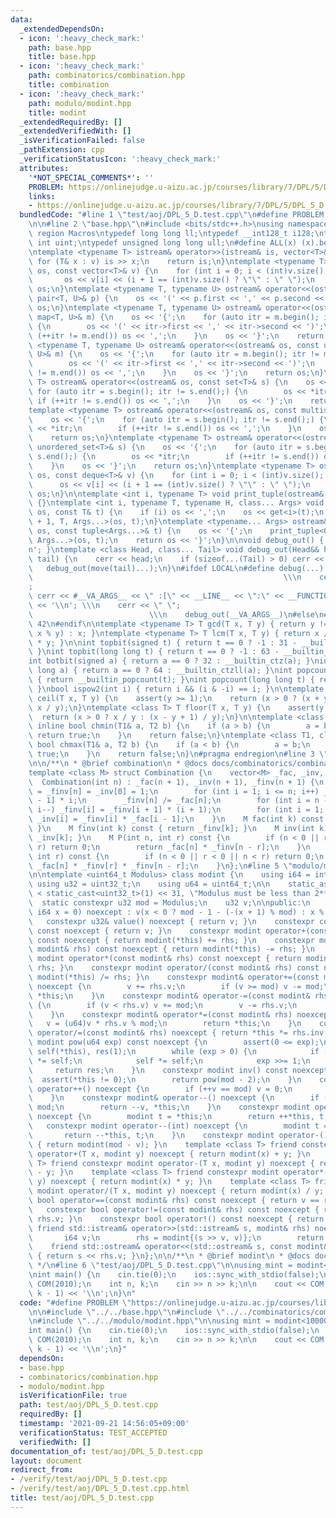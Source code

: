 ```yaml
---
data:
  _extendedDependsOn:
  - icon: ':heavy_check_mark:'
    path: base.hpp
    title: base.hpp
  - icon: ':heavy_check_mark:'
    path: combinatorics/combination.hpp
    title: combination
  - icon: ':heavy_check_mark:'
    path: modulo/modint.hpp
    title: modint
  _extendedRequiredBy: []
  _extendedVerifiedWith: []
  _isVerificationFailed: false
  _pathExtension: cpp
  _verificationStatusIcon: ':heavy_check_mark:'
  attributes:
    '*NOT_SPECIAL_COMMENTS*': ''
    PROBLEM: https://onlinejudge.u-aizu.ac.jp/courses/library/7/DPL/5/DPL_5_D
    links:
    - https://onlinejudge.u-aizu.ac.jp/courses/library/7/DPL/5/DPL_5_D
  bundledCode: "#line 1 \"test/aoj/DPL_5_D.test.cpp\"\n#define PROBLEM \"https://onlinejudge.u-aizu.ac.jp/courses/library/7/DPL/5/DPL_5_D\"\
    \n\n#line 2 \"base.hpp\"\n#include <bits/stdc++.h>\nusing namespace std;\n#pragma\
    \ region Macros\ntypedef long long ll;\ntypedef __int128_t i128;\ntypedef unsigned\
    \ int uint;\ntypedef unsigned long long ull;\n#define ALL(x) (x).begin(), (x).end()\n\
    \ntemplate <typename T> istream& operator>>(istream& is, vector<T>& v) {\n   \
    \ for (T& x : v) is >> x;\n    return is;\n}\ntemplate <typename T> ostream& operator<<(ostream&\
    \ os, const vector<T>& v) {\n    for (int i = 0; i < (int)v.size(); i++) {\n \
    \       os << v[i] << (i + 1 == (int)v.size() ? \"\" : \" \");\n    }\n    return\
    \ os;\n}\ntemplate <typename T, typename U> ostream& operator<<(ostream& os, const\
    \ pair<T, U>& p) {\n    os << '(' << p.first << ',' << p.second << ')';\n    return\
    \ os;\n}\ntemplate <typename T, typename U> ostream& operator<<(ostream& os, const\
    \ map<T, U>& m) {\n    os << '{';\n    for (auto itr = m.begin(); itr != m.end();)\
    \ {\n        os << '(' << itr->first << ',' << itr->second << ')';\n        if\
    \ (++itr != m.end()) os << ',';\n    }\n    os << '}';\n    return os;\n}\ntemplate\
    \ <typename T, typename U> ostream& operator<<(ostream& os, const unordered_map<T,\
    \ U>& m) {\n    os << '{';\n    for (auto itr = m.begin(); itr != m.end();) {\n\
    \        os << '(' << itr->first << ',' << itr->second << ')';\n        if (++itr\
    \ != m.end()) os << ',';\n    }\n    os << '}';\n    return os;\n}\ntemplate <typename\
    \ T> ostream& operator<<(ostream& os, const set<T>& s) {\n    os << '{';\n   \
    \ for (auto itr = s.begin(); itr != s.end();) {\n        os << *itr;\n       \
    \ if (++itr != s.end()) os << ',';\n    }\n    os << '}';\n    return os;\n}\n\
    template <typename T> ostream& operator<<(ostream& os, const multiset<T>& s) {\n\
    \    os << '{';\n    for (auto itr = s.begin(); itr != s.end();) {\n        os\
    \ << *itr;\n        if (++itr != s.end()) os << ',';\n    }\n    os << '}';\n\
    \    return os;\n}\ntemplate <typename T> ostream& operator<<(ostream& os, const\
    \ unordered_set<T>& s) {\n    os << '{';\n    for (auto itr = s.begin(); itr !=\
    \ s.end();) {\n        os << *itr;\n        if (++itr != s.end()) os << ',';\n\
    \    }\n    os << '}';\n    return os;\n}\ntemplate <typename T> ostream& operator<<(ostream&\
    \ os, const deque<T>& v) {\n    for (int i = 0; i < (int)v.size(); i++) {\n  \
    \      os << v[i] << (i + 1 == (int)v.size() ? \"\" : \" \");\n    }\n    return\
    \ os;\n}\n\ntemplate <int i, typename T> void print_tuple(ostream&, const T&)\
    \ {}\ntemplate <int i, typename T, typename H, class... Args> void print_tuple(ostream&\
    \ os, const T& t) {\n    if (i) os << ',';\n    os << get<i>(t);\n    print_tuple<i\
    \ + 1, T, Args...>(os, t);\n}\ntemplate <typename... Args> ostream& operator<<(ostream&\
    \ os, const tuple<Args...>& t) {\n    os << '{';\n    print_tuple<0, tuple<Args...>,\
    \ Args...>(os, t);\n    return os << '}';\n}\n\nvoid debug_out() { cerr << '\\\
    n'; }\ntemplate <class Head, class... Tail> void debug_out(Head&& head, Tail&&...\
    \ tail) {\n    cerr << head;\n    if (sizeof...(Tail) > 0) cerr << \", \";\n \
    \   debug_out(move(tail)...);\n}\n#ifdef LOCAL\n#define debug(...)           \
    \                                                        \\\n    cerr << \" \"\
    ;                                                                     \\\n   \
    \ cerr << #__VA_ARGS__ << \" :[\" << __LINE__ << \":\" << __FUNCTION__ << \"]\"\
    \ << '\\n'; \\\n    cerr << \" \";                                           \
    \                          \\\n    debug_out(__VA_ARGS__)\n#else\n#define debug(...)\
    \ 42\n#endif\n\ntemplate <typename T> T gcd(T x, T y) { return y != 0 ? gcd(y,\
    \ x % y) : x; }\ntemplate <typename T> T lcm(T x, T y) { return x / gcd(x, y)\
    \ * y; }\n\nint topbit(signed t) { return t == 0 ? -1 : 31 - __builtin_clz(t);\
    \ }\nint topbit(long long t) { return t == 0 ? -1 : 63 - __builtin_clzll(t); }\n\
    int botbit(signed a) { return a == 0 ? 32 : __builtin_ctz(a); }\nint botbit(long\
    \ long a) { return a == 0 ? 64 : __builtin_ctzll(a); }\nint popcount(signed t)\
    \ { return __builtin_popcount(t); }\nint popcount(long long t) { return __builtin_popcountll(t);\
    \ }\nbool ispow2(int i) { return i && (i & -i) == i; }\n\ntemplate <class T> T\
    \ ceil(T x, T y) {\n    assert(y >= 1);\n    return (x > 0 ? (x + y - 1) / y :\
    \ x / y);\n}\ntemplate <class T> T floor(T x, T y) {\n    assert(y >= 1);\n  \
    \  return (x > 0 ? x / y : (x - y + 1) / y);\n}\n\ntemplate <class T1, class T2>\
    \ inline bool chmin(T1& a, T2 b) {\n    if (a > b) {\n        a = b;\n       \
    \ return true;\n    }\n    return false;\n}\ntemplate <class T1, class T2> inline\
    \ bool chmax(T1& a, T2 b) {\n    if (a < b) {\n        a = b;\n        return\
    \ true;\n    }\n    return false;\n}\n#pragma endregion\n#line 3 \"combinatorics/combination.hpp\"\
    \n\n/**\n * @brief combination\n * @docs docs/combinatorics/combination.md\n */\n\
    template <class M> struct Combination {\n    vector<M> _fac, _inv, _finv;\n  \
    \  Combination(int n) : _fac(n + 1), _inv(n + 1), _finv(n + 1) {\n        _fac[0]\
    \ = _finv[n] = _inv[0] = 1;\n        for (int i = 1; i <= n; i++) _fac[i] = _fac[i\
    \ - 1] * i;\n        _finv[n] /= _fac[n];\n        for (int i = n - 1; i >= 0;\
    \ i--) _finv[i] = _finv[i + 1] * (i + 1);\n        for (int i = 1; i <= n; i++)\
    \ _inv[i] = _finv[i] * _fac[i - 1];\n    }\n    M fac(int k) const { return _fac[k];\
    \ }\n    M finv(int k) const { return _finv[k]; }\n    M inv(int k) const { return\
    \ _inv[k]; }\n    M P(int n, int r) const {\n        if (n < 0 || r < 0 || n <\
    \ r) return 0;\n        return _fac[n] * _finv[n - r];\n    }\n    M C(int n,\
    \ int r) const {\n        if (n < 0 || r < 0 || n < r) return 0;\n        return\
    \ _fac[n] * _finv[r] * _finv[n - r];\n    }\n};\n#line 5 \"modulo/modint.hpp\"\
    \n\ntemplate <uint64_t Modulus> class modint {\n    using i64 = int64_t;\n   \
    \ using u32 = uint32_t;\n    using u64 = uint64_t;\n\n    static_assert(Modulus\
    \ < static_cast<uint32_t>(1) << 31, \"Modulus must be less than 2**31\");\n  \
    \  static constexpr u32 mod = Modulus;\n    u32 v;\n\npublic:\n    constexpr modint(const\
    \ i64 x = 0) noexcept : v(x < 0 ? mod - 1 - (-(x + 1) % mod) : x % mod) {}\n \
    \   constexpr u32& value() noexcept { return v; }\n    constexpr const u32& value()\
    \ const noexcept { return v; }\n    constexpr modint operator+(const modint& rhs)\
    \ const noexcept { return modint(*this) += rhs; }\n    constexpr modint operator-(const\
    \ modint& rhs) const noexcept { return modint(*this) -= rhs; }\n    constexpr\
    \ modint operator*(const modint& rhs) const noexcept { return modint(*this) *=\
    \ rhs; }\n    constexpr modint operator/(const modint& rhs) const noexcept { return\
    \ modint(*this) /= rhs; }\n    constexpr modint& operator+=(const modint& rhs)\
    \ noexcept {\n        v += rhs.v;\n        if (v >= mod) v -= mod;\n        return\
    \ *this;\n    }\n    constexpr modint& operator-=(const modint& rhs) noexcept\
    \ {\n        if (v < rhs.v) v += mod;\n        v -= rhs.v;\n        return *this;\n\
    \    }\n    constexpr modint& operator*=(const modint& rhs) noexcept {\n     \
    \   v = (u64)v * rhs.v % mod;\n        return *this;\n    }\n    constexpr modint&\
    \ operator/=(const modint& rhs) noexcept { return *this *= rhs.inv(); }\n    constexpr\
    \ modint pow(u64 exp) const noexcept {\n        assert(0 <= exp);\n        modint\
    \ self(*this), res(1);\n        while (exp > 0) {\n            if (exp & 1) res\
    \ *= self;\n            self *= self;\n            exp >>= 1;\n        }\n   \
    \     return res;\n    }\n    constexpr modint inv() const noexcept {\n      \
    \  assert(*this != 0);\n        return pow(mod - 2);\n    }\n    constexpr modint&\
    \ operator++() noexcept {\n        if (++v == mod) v = 0;\n        return *this;\n\
    \    }\n    constexpr modint& operator--() noexcept {\n        if (v == 0) v =\
    \ mod;\n        return --v, *this;\n    }\n    constexpr modint operator++(int)\
    \ noexcept {\n        modint t = *this;\n        return ++*this, t;\n    }\n \
    \   constexpr modint operator--(int) noexcept {\n        modint t = *this;\n \
    \       return --*this, t;\n    }\n    constexpr modint operator-() const noexcept\
    \ { return modint(mod - v); }\n    template <class T> friend constexpr modint\
    \ operator+(T x, modint y) noexcept { return modint(x) + y; }\n    template <class\
    \ T> friend constexpr modint operator-(T x, modint y) noexcept { return modint(x)\
    \ - y; }\n    template <class T> friend constexpr modint operator*(T x, modint\
    \ y) noexcept { return modint(x) * y; }\n    template <class T> friend constexpr\
    \ modint operator/(T x, modint y) noexcept { return modint(x) / y; }\n    constexpr\
    \ bool operator==(const modint& rhs) const noexcept { return v == rhs.v; }\n \
    \   constexpr bool operator!=(const modint& rhs) const noexcept { return v !=\
    \ rhs.v; }\n    constexpr bool operator!() const noexcept { return !v; }\n   \
    \ friend std::istream& operator>>(std::istream& s, modint& rhs) noexcept {\n \
    \       i64 v;\n        rhs = modint{(s >> v, v)};\n        return s;\n    }\n\
    \    friend std::ostream& operator<<(std::ostream& s, const modint& rhs) noexcept\
    \ { return s << rhs.v; }\n};\n\n/**\n * @brief modint\n * @docs docs/modulo/modint.md\n\
    \ */\n#line 6 \"test/aoj/DPL_5_D.test.cpp\"\n\nusing mint = modint<1000000007>;\n\
    \nint main() {\n    cin.tie(0);\n    ios::sync_with_stdio(false);\n    Combination<mint>\
    \ COM(2010);\n    int n, k;\n    cin >> n >> k;\n\n    cout << COM.C(n + k - 1,\
    \ k - 1) << '\\n';\n}\n"
  code: "#define PROBLEM \"https://onlinejudge.u-aizu.ac.jp/courses/library/7/DPL/5/DPL_5_D\"\
    \n\n#include \"../../base.hpp\"\n#include \"../../combinatorics/combination.hpp\"\
    \n#include \"../../modulo/modint.hpp\"\n\nusing mint = modint<1000000007>;\n\n\
    int main() {\n    cin.tie(0);\n    ios::sync_with_stdio(false);\n    Combination<mint>\
    \ COM(2010);\n    int n, k;\n    cin >> n >> k;\n\n    cout << COM.C(n + k - 1,\
    \ k - 1) << '\\n';\n}"
  dependsOn:
  - base.hpp
  - combinatorics/combination.hpp
  - modulo/modint.hpp
  isVerificationFile: true
  path: test/aoj/DPL_5_D.test.cpp
  requiredBy: []
  timestamp: '2021-09-21 14:56:05+09:00'
  verificationStatus: TEST_ACCEPTED
  verifiedWith: []
documentation_of: test/aoj/DPL_5_D.test.cpp
layout: document
redirect_from:
- /verify/test/aoj/DPL_5_D.test.cpp
- /verify/test/aoj/DPL_5_D.test.cpp.html
title: test/aoj/DPL_5_D.test.cpp
---
```

